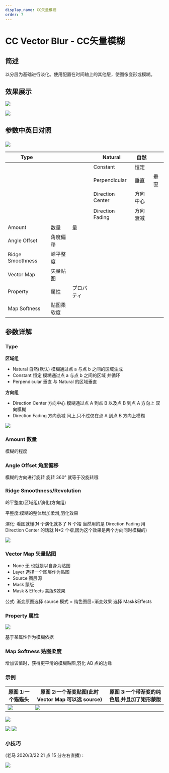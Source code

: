 ```yaml
---
display_name: CC矢量模糊
order: 7
---
```


# CC Vector Blur - CC矢量模糊

## 简述

以分层为基础进行淡化。使用配置在时间轴上的其他层，使图像变形或模糊。

## 效果展示

![](https://mir.yuelili.com/user/AE/effects/list/Blur-Sharpen-CC_Vector_Blur0.png)

![](https://mir.yuelili.com/user/AE/effects/ext/image00568.jpg)

## 参数中英日对照

### ![](https://mir.yuelili.com/user/AE/effects/AE-Effects-Blur-Sharpen-CC_Vector_Blur.png)

| Type             |            |            | Natural          | 自然     |      |
| ---------------- | ---------- | ---------- | ---------------- | -------- | ---- |
|                  |            |            | Constant         | 恒定     |      |
|                  |            |            | Perpendicular    | 垂直     | 垂直 |
|                  |            |            | Direction Center | 方向中心 |      |
|                  |            |            | Direction Fading | 方向衰减 |      |
| Amount           | 数量       | 量         |                  |          |      |
| Angle Offset     | 角度偏移   |            |                  |          |      |
| Ridge Smoothness | 岭平整度   |            |                  |          |      |
| Vector Map       | 矢量贴图   |            |                  |          |      |
| Property         | 属性       | プロパティ |                  |          |      |
| Map Softness     | 贴图柔软度 |            |                  |          |      |

## 参数详解

### Type

**区域组**

- Natural 自然(默认) 模糊通过点 a 与点 b 之间的区域生成
- Constant 恒定 模糊通过点 a 与点 b 之间的区域 并循环
- Perpendicular 垂直 与 Natural 的区域垂直

**方向组**

- Direction Center 方向中心 模糊通过点 A 到点 B 以及点 B 到点 A 方向上 双向模糊
- Direction Fading 方向衰减 同上,只不过仅在点 A 到点 B 方向上模糊

![](https://mir.yuelili.com/user/AE/effects/list/Blur-Sharpen-CC_Vector_Blur10.png)

### Amount 数量

模糊的程度

### Angle Offset 角度偏移

模糊的方向进行旋转 旋转 360° 就等于没旋转哦

### Ridge Smoothness/Revolution

岭平整度(区域组)/演化(方向组)

平整度:模糊的整体增加柔滑,羽化效果

演化: 看图就懂(N 个演化就多了 N 个褶 当然用的是 Direction Fading 用 Direction
Center 的话就 N\*2 个褶,因为这个效果是两个方向同时模糊的)

![](https://mir.yuelili.com/user/AE/effects/list/Blur-Sharpen-CC_Vector_Blur12.png)

### Vector Map 矢量贴图

- None 无 也就是以自身为贴图
- Layer 选择一个图层作为贴图
- Source 图层源
- Mask 蒙版
- Mask & Effects 蒙版&效果

公式: 渐变原图选择 source 模式 = 纯色图层+渐变效果 选择 Mask&Effects

### Property 属性

![](https://mir.yuelili.com/user/AE/effects/list0/Blur-Sharpen-CC_Vector_Blur02.png)

基于某属性作为模糊依据

### Map Softness 贴图柔度

增加该值时，获得更平滑的模糊贴图,羽化 AB 点的边缘

### 示例

| 原图 1:一个猫猫头                                                                                     | 原图 2:一个渐变贴图(此时 Vector Map 可以选 source)                                                    | 原图 3:一个带渐变的纯色层,并且加了矩形蒙版 |
| ----------------------------------------------------------------------------------------------------- | ----------------------------------------------------------------------------------------------------- | ------------------------------------------ |
| ![](https://mir.yuelili.com/user/AE/effects/list/Blur-Sharpen-CC_Vector_Blur1.png) | ![](https://mir.yuelili.com/user/AE/effects/list/Blur-Sharpen-CC_Vector_Blur2.png) |

![](https://mir.yuelili.com/user/AE/effects/list/Blur-Sharpen-CC_Vector_Blur3.png)

![](https://mir.yuelili.com/user/AE/effects/list/Blur-Sharpen-CC_Vector_Blur_mask2.png)
![](https://mir.yuelili.com/user/AE/effects/list/Blur-Sharpen-CC_Vector_Blur_mask3.png)

### 小技巧

(老马 2020/3/22 21 点 15 分左右直播) :

![](https://mir.yuelili.com/user/AE/effects/list/Blur-Sharpen-CC_Vector_Blur15.png)
